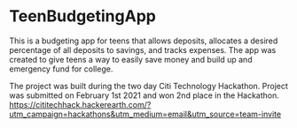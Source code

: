 # TeenBudgetingApp
 
This is a budgeting app for teens that allows
deposits, allocates a desired percentage of all deposits to savings,
and tracks expenses. The app was created to give teens a way to easily save money
and build up and emergency fund for college.

The project was built during the two day Citi Technology Hackathon. 
Project was submitted on February 1st 2021 and won 2nd place in the Hackathon.
https://cititechhack.hackerearth.com/?utm_campaign=hackathons&utm_medium=email&utm_source=team-invite
